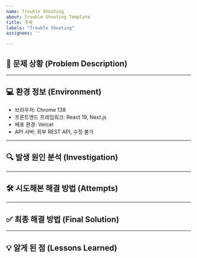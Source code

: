 ```yaml
---
name: Trouble Shooting
about: Trouble Shooting Template
title: 주제
labels: "Trouble Shooting"
assignees: ''

---
```


## 🐞 문제 상황 (Problem Description)
<!-- 
무엇이 문제였는지를 명확하게 설명해주세요. 
가능하면 스크린샷, 콘솔 에러, 동작 영상 등도 첨부해주세요. 
-->

---

## 💻 환경 정보 (Environment)
<!-- 
문제가 발생한 환경 정보를 적어주세요.
해당 정보를 기반으로 같은 환경에서 재현할 수 있습니다.
비워도 괜찮습니다.
-->

- 브라우저: Chrome 138
- 프론트엔드 프레임워크: React 19, Next.js
- 배포 환경: Vercel
- API 서버: 외부 REST API, 수정 불가

---

## 🔍 발생 원인 분석 (Investigation)
<!-- 
문제의 원인을 어떻게 추적했는지, 의심했던 부분과 실제 원인을 기록해주세요.
콘솔 로그, 브레이크포인트, 조건 테스트 등 어떤 방법을 사용했는지 작성해도 좋습니다. 
-->

---

## 🛠 시도해본 해결 방법 (Attempts)
<!-- 
시도했던 해결 방법과 결과를 간단히 남겨주세요.
이모지를 활용하면 상태를 한눈에 파악하기 좋습니다.

✅ 성공  
❌ 실패  
⚠️ 정확한 결과 판단 어려움 ⚠
-->

---

## ✅ 최종 해결 방법 (Final Solution)
<!-- 
문제를 어떻게 해결했는지를 명확하게 작성해주세요. 
해결한 코드 일부나 설정 변경 내용이 있다면 포함해도 좋습니다.
팀원들이 동일한 이슈를 겪었을 때 참고할 수 있도록 정리해주세요.
-->

---

## 💡 알게 된 점 (Lessons Learned)
<!-- 
이번 문제를 통해 새롭게 알게 된 점, 문서화하고 싶은 포인트,
앞으로 같은 문제가 발생하지 않도록 하기 위한 교훈 등을 작성해주세요. 
TIL와 연관된다면 넘버로 링크 해주셔도 좋습니다.
-->
